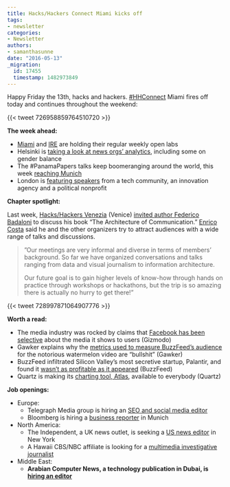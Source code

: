 ```yaml
---
title: Hacks/Hackers Connect Miami kicks off
tags:
- newsletter
categories:
- Newsletter
authors:
- samanthasunne
date: "2016-05-13"
_migration:
  id: 17455
  timestamp: 1482973849
---
```


Happy Friday the 13th, hacks and hackers. [#HHConnect][1] Miami fires off today and continues throughout the weekend:

{{< tweet 726958859764510720 >}}

**The week ahead:**

  * [Miami][2] and [IRE][3] are holding their regular weekly open labs
  * Helsinki is [taking a look at news orgs’ analytics][4], including some on gender balance
  * The #PanamaPapers talks keep boomeranging around the world, this week [reaching Munich][5]
  * London is [featuring speakers][6] from a tech community, an innovation agency and a political nonprofit

**Chapter spotlight:**

Last week, [Hacks/Hackers Venezia][7] (Venice) [invited author Federico Badaloni][7] to discuss his book “The Architecture of Communication.” [Enrico Costa][8] said he and the other organizers try to attract audiences with a wide range of talks and discussions.

> ”Our meetings are very informal and diverse in terms of members&#8217; background. So far we have organized conversations and talks ranging from data and visual journalism to information architecture.
> 
> Our future goal is to gain higher levels of know-how through hands on practice through workshops or hackathons, but the trip is so amazing there is actually no hurry to get there!”

{{< tweet 728997871064907776 >}}

**Worth a read:**

  * The media industry was rocked by claims that [Facebook has been selective][9] about the media it shows to users (Gizmodo)
  * Gawker explains why the [metrics used to measure BuzzFeed’s audience][10] for the notorious watermelon video are “bullshit” (Gawker)
  * BuzzFeed infiltrated Silicon Valley’s most secretive startup, Palantir, and found it [wasn’t as profitable as it appeared][11] (BuzzFeed)
  * Quartz is making its [charting tool, Atlas][12], available to everybody (Quartz)

**Job openings:**

  * Europe: 
      * Telegraph Media group is hiring an [SEO and social media editor][13]
      * Bloomberg is hiring a [business reporter][14] in Munich
  * North America: 
      * The Independent, a UK news outlet, is seeking a [US news editor][15] in New York
      * A Hawaii CBS/NBC affiliate is looking for a [multimedia investigative journalist][16]
  * Middle East: 
      * **Arabian Computer News, a technology publication in Dubai, is [hiring an editor][17]**

 [1]: http://twitter.com/hashtag/hhconnect
 [2]: http://www.meetup.com/Hacks-Hackers-Miami/
 [3]: http://www.meetup.com/hackshackersIRE/
 [4]: http://www.meetup.com/HHHelsinki/events/230840108/
 [5]: http://www.meetup.com/Hacks-Hackers-Munchen/events/230669029/
 [6]: https://www.eventbrite.co.uk/e/hackshackers-london-may-meetup-tickets-24928166818
 [7]: http://www.meetup.com/Hacks-Hackers-Venezia/events/230586139/
 [8]: https://twitter.com/enricosta
 [9]: http://gizmodo.com/former-facebook-workers-we-routinely-suppressed-conser-1775461006
 [10]: http://gawker.com/internet-video-views-is-a-100-percent-bullshit-metric-1774349561
 [11]: https://www.buzzfeed.com/williamalden/inside-palantir-silicon-valleys-most-secretive-company?utm_term=.sp47JmkN0#.krMLmPNBl
 [12]: http://qz.com/679853/atlas-is-now-an-open-platform-for-everyones-charts-and-data/
 [13]: https://www.journalism.co.uk/media-jobs/telegraph-media-group-seo-social-media-editor/s75/a636734/
 [14]: https://www.journalism.co.uk/media-jobs/business-reporter/s75/a636502/
 [15]: https://www.mediajobsusa.com/us-news-editor-the-independent/a637303/
 [16]: http://ire.org/jobs/job/818/
 [17]: http://www.gorkanajobs.co.uk/job/61807/arabian-computer-news-acn-editor/